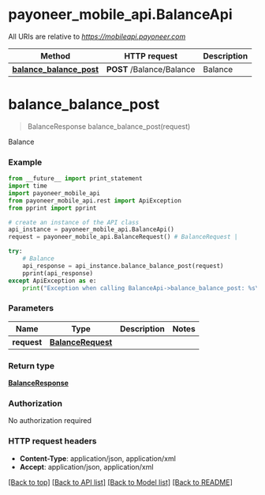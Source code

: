 # payoneer_mobile_api.BalanceApi

All URIs are relative to *https://mobileapi.payoneer.com*

Method | HTTP request | Description
------------- | ------------- | -------------
[**balance_balance_post**](BalanceApi.md#balance_balance_post) | **POST** /Balance/Balance | Balance


# **balance_balance_post**
> BalanceResponse balance_balance_post(request)

Balance

### Example 
```python
from __future__ import print_statement
import time
import payoneer_mobile_api
from payoneer_mobile_api.rest import ApiException
from pprint import pprint

# create an instance of the API class
api_instance = payoneer_mobile_api.BalanceApi()
request = payoneer_mobile_api.BalanceRequest() # BalanceRequest | 

try: 
    # Balance
    api_response = api_instance.balance_balance_post(request)
    pprint(api_response)
except ApiException as e:
    print("Exception when calling BalanceApi->balance_balance_post: %s\n" % e)
```

### Parameters

Name | Type | Description  | Notes
------------- | ------------- | ------------- | -------------
 **request** | [**BalanceRequest**](BalanceRequest.md)|  | 

### Return type

[**BalanceResponse**](BalanceResponse.md)

### Authorization

No authorization required

### HTTP request headers

 - **Content-Type**: application/json, application/xml
 - **Accept**: application/json, application/xml

[[Back to top]](#) [[Back to API list]](../README.md#documentation-for-api-endpoints) [[Back to Model list]](../README.md#documentation-for-models) [[Back to README]](../README.md)

